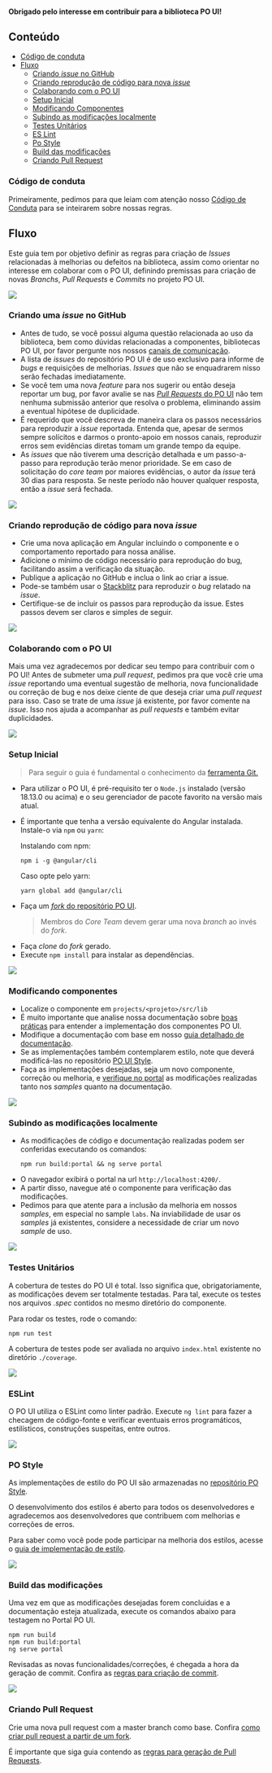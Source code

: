 [comment]: # (@label Contribuindo para o PO UI)
[comment]: # (@link guides/development-flow)

#### Obrigado pelo interesse em contribuir para a biblioteca PO UI!

## Conteúdo

- [Código de conduta](guides/development-flow#code-of-conduct)
- [Fluxo](guides/development-flow#flow)
  - [Criando *issue* no GitHub](guides/development-flow#create-issue)
  - [Criando reprodução de código para nova *issue*](guides/development-flow#code-reproduction)
  - [Colaborando com o PO UI](guides/development-flow#contribute)
  - [Setup Inicial](guides/development-flow#setup)
  - [Modificando Componentes](guides/development-flow#modifying-components)
  - [Subindo as modificações localmente](guides/development-flow#preview-changes)
  - [Testes Unitários](guides/development-flow#tests)
  - [ES Lint](guides/development-flow#lint)
  - [Po Style](guides/development-flow#po-style)
  - [Build das modificações](guides/development-flow#build)
  - [Criando Pull Request](guides/development-flow#pr)

<a id="code-of-conduct"></a>
### Código de conduta
Primeiramente, pedimos para que leiam com atenção nosso [Código de Conduta](https://github.com/po-ui/po-angular/blob/master/CODE_OF_CONDUCT.md) para se inteirarem sobre nossas regras.

<a id="flow"></a>
## Fluxo
Este guia tem por objetivo definir as regras para criação de *Issues* relacionadas à melhorias ou defeitos na biblioteca, assim como orientar no interesse em colaborar com o PO UI, definindo premissas para criação de novas *Branchs*, *Pull Requests* e *Commits* no projeto PO UI. 

<div>
  <div class="card-list-item">
    <a id="create-issue"></a>
    <div class="po-row">
      <div class="po-pl-md-5 po-pr-lg-5">
        <img class="card-list-icon" src="./assets/graphics/contribute/bug.png">
        <h3 class="po-font-subtitle po-pb-1">Criando uma <em>issue</em> no GitHub</h3>
        <ul>
          <li>Antes de tudo, se você possui alguma questão relacionada ao uso da biblioteca, bem como dúvidas relacionadas a componentes, bibliotecas PO UI, por favor pergunte nos nossos <a href="https://github.com/po-ui/po-angular/issues/439">canais de comunicação</a>.</li>
          <li>A lista de <em>issues</em> do repositório PO UI é de uso exclusivo para informe de <em>bugs</em> e requisições de melhorias. <em>Issues</em> que não se enquadrarem nisso serão fechadas imediatamente.</li>
          <li>Se você tem uma nova <em>feature</em> para nos sugerir ou então deseja reportar um bug, por favor avalie se nas <a href="https://github.com/po-ui/po-angular/pulls"><em>Pull Requests</em> do PO UI</a> não tem nenhuma submissão anterior que resolva o problema, eliminando assim a eventual hipótese de duplicidade.</li>
          <li>É requerido que você descreva de maneira clara os passos necessários para reproduzir a <em>issue</em> reportada. Entenda que, apesar de sermos sempre solícitos e darmos o pronto-apoio em nossos canais, reproduzir erros sem evidências diretas tomam um grande tempo da equipe.</li>
          <li>As <em>issues</em> que não tiverem uma descrição detalhada e um passo-a-passo para reprodução terão menor prioridade. Se em caso de solicitação do <em>core team</em> por maiores evidências, o autor da <em>issue</em> terá 30 dias para resposta. Se neste período não houver qualquer resposta, então a <em>issue</em> será fechada.</li>
      </ul>
      </div>
    </div>
  </div>
  
  <div class="card-list-item">
    <a id="code-reproduction"></a>
    <div class="po-row">
      <div class="po-pl-md-5 po-pr-lg-5">
        <img class="card-list-icon" src="./assets/graphics/contribute/ambiente_teste.png">
        <h3 class="po-font-subtitle po-pb-1">Criando reprodução de código para nova <em>issue</em></h3>
        <ul>
          <li>Crie uma nova aplicação em Angular incluindo o componente e o comportamento reportado para nossa análise.</li>
          <li>Adicione o mínimo de código necessário para reprodução do bug, facilitando assim a verificação da situação.</li>
          <li>Publique a aplicação no GitHub e inclua o link ao criar a issue.</li>
          <li>Pode-se também usar o <a href="https://stackblitz.com/edit/po-ui">Stackblitz</a> para reproduzir o <em>bug</em> relatado na <em>issue</em>.</li>
          <li>Certifique-se de incluir os passos para reprodução da issue. Estes passos devem ser claros e simples de seguir.</li>
        </ul>
      </div>
    </div>
  </div>
  
  <div class="card-list-item">
    <a id="contribute"></a>
    <div class="po-row">
      <div class="po-pl-md-5 po-pr-lg-5">
        <img class="card-list-icon" src="./assets/graphics/contribute/colabore.png">
        <h3 class="po-font-subtitle po-pb-1">Colaborando com o PO UI</h3>
        <p class="po-font-text">Mais uma vez agradecemos por dedicar seu tempo para contribuir com o PO UI! Antes de submeter uma <em>pull request</em>, pedimos pra que você crie uma <em>issue</em> reportando uma eventual sugestão de melhoria, nova funcionalidade ou correção de bug e nos deixe ciente de que deseja criar uma <em>pull request</em> para isso. Caso se trate de uma <em>issue</em> já existente, por favor comente na <em>issue</em>. Isso nos ajuda a acompanhar as <em>pull requests</em> e também evitar duplicidades.</p>
      </div>
    </div>
  </div>
  
  <div class="card-list-item ">
    <a id="setup"></a>
    <div class="po-row">
      <div class="po-pl-md-5 po-pr-lg-5">
        <img class="card-list-icon" src="./assets/graphics/contribute/setup.png">
        <h3 class="po-font-subtitle po-pb-1">Setup Inicial</h3>
          <blockquote>Para seguir o guia é fundamental o conhecimento da <a href="https://git-scm.com/book/en/v2">ferramenta Git.</a>
          </blockquote>
        <ul>
          <li>Para utilizar o PO UI, é pré-requisito ter o <code>Node.js</code> instalado (versão 18.13.0 ou acima) e o seu gerenciador de pacote favorito na versão mais atual.</li>
          <li>
            <p>É importante que tenha a versão equivalente do Angular instalada. Instale-o via <code>npm</code> ou <code>yarn</code>:</p>
            <p>Instalando com npm:</p>
            <pre><code>npm i -g @angular/cli</code></pre>
            <p>Caso opte pelo yarn:</p>
            <pre><code>yarn global add @angular/cli</code></pre>
          </li>
          <li>Faça um <a href="https://github.com/po-ui/po-angular"><em>fork</em> do repositório PO UI</a>.
            <blockquote>Membros do <em>Core Team</em> devem gerar uma nova <em>branch</em> ao invés do <em>fork</em>.</blockquote>
          </li>
          <li>Faça <em>clone</em> do <em>fork</em> gerado.</li>
          <li>Execute <code>npm install</code> para instalar as dependências.</li>
        </ul>
      </div>
    </div>
  </div>
  
  <div class="card-list-item ">
    <a id="modifying-components"></a>
    <div class="po-row">
      <div class="po-pl-md-5 po-pr-lg-5">
        <img class="card-list-icon" src="./assets/graphics/contribute/modificando.png">
        <h3 class="po-font-subtitle po-pb-1">Modificando componentes</h3>
        <ul>
          <li>Localize o componente em <code>projects/&lt;projeto&gt;/src/lib</code></li>
          <li>É muito importante que analise nossa documentação sobre <a href="https://github.com/po-ui/po-angular/blob/master/STYLEGUIDE.md">boas práticas</a> para entender a implementação dos componentes PO UI.</li>
          <li>Modifique a documentação com base em nosso <a href="https://github.com/po-ui/po-angular/blob/master/HOW_TO_DOCUMENT.md">guia detalhado de documentação</a>.</li>
          <li>Se as implementações também contemplarem estilo, note que deverá modificá-las no repositório <a href="guides/development-flow#po-style">PO UI Style</a>.</li>
          <li>Faça as implementações desejadas, seja um novo componente, correção ou melhoria, e <a href="guides/development-flow#preview-changes">verifique no portal</a> as modificações realizadas tanto nos <em>samples</em> quanto na documentação.</li>
        </ul>
      </div>
    </div>
  </div>
  
  <div class="card-list-item ">
    <a id="preview-changes"></a>
    <div class="po-row">
      <div class="po-pl-md-5 po-pr-lg-5">
        <img class="card-list-icon" src="./assets/graphics/contribute/rodando_local.png">
        <h3 class="po-font-subtitle po-pb-1">Subindo as modificações localmente</h3>
        <ul>
          <li><p>As modificações de código e documentação realizadas podem ser conferidas executando os comandos:</p>
            <pre><code>npm run build:portal && ng serve portal</code></pre></li>
          <li>O navegador exibirá o portal na url <code>http://localhost:4200/</code>.</li>
          <li>A partir disso, navegue até o componente para verificação das modificações.</li>
          <li>Pedimos para que atente para a inclusão da melhoria em nossos <em>samples</em>, em especial no sample <code>labs</code>. Na inviabilidade de usar os <em>samples</em> já existentes, considere a necessidade de criar um novo <em>sample</em> de uso.</li>
        </ul>
      </div>
    </div>
  </div>
  
  <div class="card-list-item ">
    <a id="tests"></a>
    <div class="po-row">
      <div class="po-pl-md-5 po-pr-lg-5">
        <img class="card-list-icon" src="./assets/graphics/contribute/teste_unitario.png">
        <h3 class="po-font-subtitle po-pb-1">Testes Unitários</h3>
        <p>A cobertura de testes do PO UI é total. Isso significa que, obrigatoriamente, as modificações devem ser totalmente testadas. Para tal, execute os testes nos arquivos <em>.spec</em> contidos no mesmo diretório do componente.</p>
        <p>Para rodar os testes, rode o comando:</p>
        <pre><code>npm run test</code></pre>
        <p>A cobertura de testes pode ser avaliada no arquivo <code>index.html</code> existente no diretório <code>./coverage</code>.
        </p>
      </div>
    </div>
  </div>
  
  <div class="card-list-item ">
    <a id="lint"></a>
    <div class="po-row">
      <div class="po-pl-md-5 po-pr-lg-5">
        <img class="card-list-icon" src="./assets/graphics/contribute/lint.png">
        <h3 class="po-font-subtitle po-pb-1">ESLint</h3>
        <p>O PO UI utiliza o ESLint como linter padrão. Execute <code>ng lint</code> para fazer a checagem de código-fonte e verificar eventuais erros programáticos, estilísticos, construções suspeitas, entre outros.</p>
      </div>
    </div>
  </div>
  
  <div class="card-list-item ">
    <a id="po-style"></a>
    <div class="po-row">
      <div class="po-pl-md-5 po-pr-lg-5">
        <img class="card-list-icon" src="./assets/graphics/contribute/css.png">
        <h3 class="po-font-subtitle po-pb-1">PO Style</h3>
        <p>As implementações de estilo do PO UI são armazenadas no <a href="https://github.com/po-ui/po-style">repositório PO Style</a>.</p>
        <p>O desenvolvimento dos estilos é aberto para todos os desenvolvedores e agradecemos aos desenvolvedores que contribuem com melhorias e correções de erros.</p>
        <p>Para saber como você pode pode participar na melhoria dos estilos, acesse o <a href="https://github.com/po-ui/po-style/blob/master/README.md">guia de implementação de estilo</a>.</p>
      </div>
    </div>
  </div>
  
  <div class="card-list-item">
    <a id="build"></a>
    <div class="po-row">
      <div class="po-pl-md-5 po-pr-lg-5">
        <img class="card-list-icon" src="./assets/graphics/contribute/build.png">
        <h3 class="po-font-subtitle po-pb-1">Build das modificações</h3>
        <p>Uma vez em que as modificações desejadas forem concluidas e a documentação esteja atualizada, execute os comandos abaixo para testagem no Portal PO UI.</p>
        <pre><code>npm run build
npm run build:portal
ng serve portal</code></pre>
        <p>Revisadas as novas funcionalidades/correções, é chegada a hora da geração de commit. Confira as <a href="https://github.com/po-ui/po-angular/blob/master/CONTRIBUTING.md#commits">regras para criação de commit</a>.</p>
      </div>
    </div>
  </div>
  
  <div class="card-list-item ">
    <a id="pr"></a>
    <div class="po-row">
      <div class="po-pl-sm-5 po-pl-md-5 po-pr-lg-5">
        <img class="card-list-icon" src="./assets/graphics/contribute/pr.png">
        <h3 class="po-font-subtitle po-pb-1">Criando Pull Request</h3>
        <p>Crie uma nova pull request com a master branch como base. Confira <a href="https://docs.github.com/en/github/collaborating-with-issues-and-pull-requests/creating-a-pull-request-from-a-fork">como criar pull request a partir de um fork</a>.</p>
        <p>É importante que siga guia contendo as <a href="https://github.com/po-ui/po-angular/blob/master/CONTRIBUTING.md#pull-requests">regras para geração de Pull Requests</a>.</p>
      </div>
    </div>
  </div>
</div>
